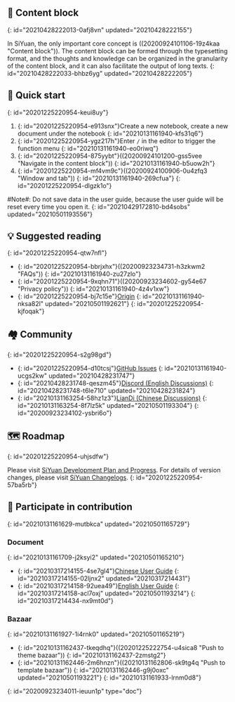 ## 🧱 Content block
{: id="20210428222013-0afj8vn" updated="20210428222155"}

In SiYuan, the only important core concept is ((20200924101106-19z4kaa "Content block")). The content block can be formed through the typesetting format, and the thoughts and knowledge can be organized in the granularity of the content block, and it can also facilitate the output of long texts.
{: id="20210428222033-bhbz6yg" updated="20210428222205"}

## 🔮 Quick start
{: id="20201225220954-keui8uy"}

1. {: id="20201225220954-e913snx"}Create a new notebook, create a new document under the notebook
   {: id="20210131161940-kfs31q6"}
2. {: id="20201225220954-ygz217h"}Enter `/` in the editor to trigger the function menu
   {: id="20210131161940-eo0riwq"}
3. {: id="20201225220954-875yybt"}((20200924101200-gss5vee "Navigate in the content block"))
   {: id="20210131161940-b5uow2h"}
4. {: id="20201225220954-mf4vm9c"}((20200924100906-0u4zfq3 "Window and tab"))
   {: id="20210131161940-269cfua"}
{: id="20201225220954-dlgzk1o"}

#Note#: Do not save data in the user guide, because the user guide will be reset every time you open it.
{: id="20210429172810-bd4sobs" updated="20210501193556"}

## 💡 Suggested reading
{: id="20201225220954-qtw7nfl"}

* {: id="20201225220954-bbrjxhx"}((20200923234731-h3zkwm2 "FAQs"))
  {: id="20210131161940-zu27zlo"}
* {: id="20201225220954-9xqhn71"}((20200923234602-gy54e67 "Privacy policy"))
  {: id="20210131161940-4z4v1xw"}
* {: id="20201225220954-bj7c15e"}[Origin](https://ld246.com/article/1619868273581)
  {: id="20210131161940-nksa82l" updated="20210501192621"}
{: id="20201225220954-kjfoqak"}

## 🏘️ Community
{: id="20201225220954-s2g98gd"}

* {: id="20201225220954-d10tcsj"}[GitHub Issues](https://github.com/siyuan-note/siyuan/issues)
  {: id="20210131161940-ucgs2kw" updated="20210428231747"}
* {: id="20210428231748-qeszm45"}[Discord (English Discussions)](https://discord.gg/bzfCBwMzdP)
  {: id="20210428231748-t6le710" updated="20210428231824"}
* {: id="20210131163254-58hz1z3"}[LianDi (Chinese Discussions)](https://ld246.com/domain/siyuan)
  {: id="20210131163254-8f7lz5k" updated="20210501193304"}
{: id="20200923234102-ysbri6o"}

## 🗺️ Roadmap
{: id="20201225220954-uhjsdfw"}

Please visit [SiYuan Development Plan and Progress](https://github.com/siyuan-note/siyuan/projects). For details of version changes, please visit [SiYuan Changelogs](https://github.com/siyuan-note/siyuan/blob/master/CHANGE_LOGS.md).
{: id="20201225220954-57ba5rb"}

## 🙏 Participate in contribution
{: id="20210131161629-mutbkca" updated="20210501165729"}

### Document
{: id="20210131161709-j2ksyi2" updated="20210501165210"}

* {: id="20210317214155-4se7gl4"}[Chinese User Guide](https://github.com/siyuan-note/user-guide-zh_CN)
  {: id="20210317214155-02ljnx2" updated="20210317214431"}
* {: id="20210317214158-92uea49"}[English User Guide](https://github.com/siyuan-note/user-guide-en_US)
  {: id="20210317214158-acl7oxj" updated="20210501193214"}
{: id="20210317214434-nx9mt0d"}

### Bazaar
{: id="20210131161927-1i4rnk0" updated="20210501165219"}

* {: id="20210131162437-tkeqdhq"}((20201225222754-u4sica8 "Push to theme bazaar"))
  {: id="20210131162437-2zmstg2"}
* {: id="20210131162446-2m6hnzn"}((20210131162806-sk9tg4q "Push to template bazaar"))
  {: id="20210131162446-g9j0oxc" updated="20210501193221"}
{: id="20210131161933-lrnm0d8"}


{: id="20200923234011-ieuun1p" type="doc"}
